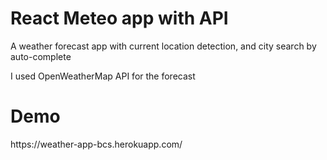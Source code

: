 <h1>React Meteo app with API</h1>

<p>A weather forecast app with current location detection, and city search by auto-complete</p>

<p>I used OpenWeatherMap API for the forecast</p>

<h1>Demo</h1>
<p><a target="_blank">https://weather-app-bcs.herokuapp.com/</a></p>
